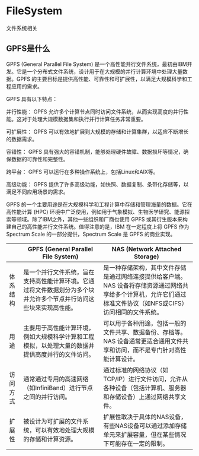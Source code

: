 # FileSystem
文件系统相关

## GPFS是什么

GPFS (General Parallel File System) 是一个高性能并行文件系统，最初由IBM开发。它是一个分布式文件系统，设计用于在大规模的并行计算环境中处理大量数据。GPFS 的主要目标是提供高性能、可靠性和可扩展性，以满足大规模科学和工程应用的需求。

GPFS 具有以下特点：

并行性能： GPFS 允许多个计算节点同时访问文件系统，从而实现高度的并行性能。这对于处理大规模数据集和执行并行计算任务非常重要。

可扩展性： GPFS 可以有效地扩展到大规模的存储和计算集群，以适应不断增长的数据需求。

容错性： GPFS 具有强大的容错机制，能够处理硬件故障、数据损坏等情况，确保数据的可靠性和完整性。

跨平台： GPFS 可以运行在多种操作系统上，包括Linux和AIX等。

高级功能： GPFS 提供了许多高级功能，如快照、数据复制、条带化存储等，以满足不同应用场景的需求。

GPFS 的一个主要用途是在大规模科学和工程计算中存储和管理海量的数据。它在高性能计算 (HPC) 环境中广泛使用，例如用于气象模拟、生物医学研究、能源探索等领域。除了IBM之外，其他一些组织和厂商也使用 GPFS 或其衍生版本来构建自己的高性能并行文件系统。值得注意的是，IBM 在一定程度上将 GPFS 作为 Spectrum Scale 的一部分提供，Spectrum Scale 是 GPFS 的商业实现。


|   | GPFS (General Parallel File System) | NAS (Network Attached Storage)  |
| ------------- | ------------- | ------------- |
| 体系结构 | 是一个并行文件系统，旨在支持高性能计算环境。它通过将文件数据划分为多个块并允许多个节点并行访问这些块来实现高性能。  | 是一种存储架构，其中文件存储是通过网络连接提供给客户端。NAS 设备将存储资源通过网络共享给多个计算机，允许它们通过标准文件协议（如NFS或CIFS）访问相同的文件系统。  |
| 用途 | 主要用于高性能计算环境，例如大规模科学计算和工程模拟，以处理大量的数据并提供高度并行的文件访问。 | 可以用于各种用途，包括一般的文件共享、数据备份、存档等。NAS 设备通常更适合通用文件共享和访问，而不是专门针对高性能计算设计。 |
| 访问方式  | 通常通过专用的高速网络（如InfiniBand）进行节点之间的并行访问。  | 通过标准的网络协议（如TCP/IP）进行文件访问，允许从各种设备（包括计算机、服务器和存储设备）上通过网络共享文件。  |
| 扩展性  | 被设计为可扩展的文件系统，可以有效地处理大规模的存储和计算资源。 | 扩展性取决于具体的NAS设备，有些NAS设备可以通过添加存储单元来扩展容量，但在某些情况下可能存在一定的限制。  |
